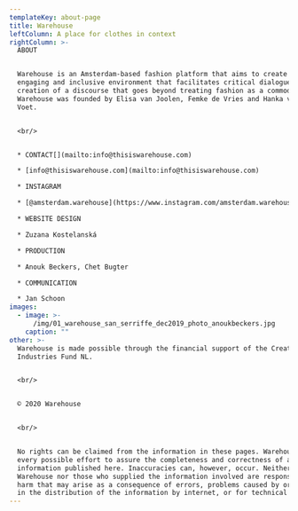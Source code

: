 ```yaml
---
templateKey: about-page
title: Warehouse
leftColumn: A place for clothes in context
rightColumn: >-
  ABOUT


  Warehouse is an Amsterdam-based fashion platform that aims to create an open,
  engaging and inclusive environment that facilitates critical dialogue and the
  creation of a discourse that goes beyond treating fashion as a commodity.
  Warehouse was founded by Elisa van Joolen, Femke de Vries and Hanka van der
  Voet.


  <br/>


  * CONTACT[](mailto:info@thisiswarehouse.com)

  * [info@thisiswarehouse.com](mailto:info@thisiswarehouse.com)

  * INSTAGRAM

  * [@amsterdam.warehouse](https://www.instagram.com/amsterdam.warehouse)

  * WEBSITE DESIGN

  * Zuzana Kostelanská

  * PRODUCTION

  * Anouk Beckers, Chet Bugter

  * COMMUNICATION

  * Jan Schoon
images:
  - image: >-
      /img/01_warehouse_san_serriffe_dec2019_photo_anoukbeckers.jpg
    caption: ""
other: >-
  Warehouse is made possible through the financial support of the Creative
  Industries Fund NL.


  <br/>


  © 2020 Warehouse


  <br/>


  No rights can be claimed from the information in these pages. Warehouse makes
  every possible effort to assure the completeness and correctness of all
  information published here. Inaccuracies can, however, occur. Neither
  Warehouse nor those who supplied the information involved are responsible for
  harm that may arise as a consequence of errors, problems caused by or inherent
  in the distribution of the information by internet, or for technical failures.
---
```

